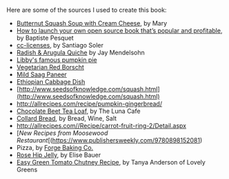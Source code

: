 Here are some of the sources I used to create this book:

* [Butternut Squash Soup with Cream Cheese](http://allrecipes.com/recipe/butternut-squash-soup/), by Mary
* [How to launch your own open source book that’s popular and profitable](https://www.freecodecamp.org/news/taking-off-the-successful-launch-of-an-open-source-book-7553a2262898/), by Baptiste Pesquet
* [cc-licenses](https://github.com/santisoler/cc-licenses), by Santiago Soler
* [Radish & Arugula Quiche](http://www.stargazerhollow.com/recipes/radish-arugula-quiche-recipe-of-the-week/) by Jay Mendelsohn
* [Libby's famous pumpkin pie](https://www.verybestbaking.com/libbys/recipes/libby-s-famous-pumpkin-pie/)
* [Vegetarian Red Borscht](https://cooking.nytimes.com/recipes/1019972-vegetarian-red-borscht)
* [Mild Saag Paneer](http://allrecipes.com/recipe/authentic-saag-paneer/)
* [Ethiopian Cabbage Dish](http://allrecipes.com/recipe/ethiopian-cabbage-dish/)
* [http://www.seedsofknowledge.com/squash.html](http://www.seedsofknowledge.com/squash.html)
* http://allrecipes.com/recipe/pumpkin-gingerbread/
* [Chocolate Beet Tea Loaf](https://thelunacafe.com/heavenly-chocolate-beet-tea-loaf/), by The Luna Cafe
* [Collard Bread](https://breadwinesalt.blogspot.com/2010/09/collard-bread.html), by Bread, Wine, Salt
* http://allrecipes.com//Recipe/carrot-fruit-ring-2/Detail.aspx
* [_New Recipes from Moosewood Restaurant_[(https://www.publishersweekly.com/9780898152081)
* Pizza, by [Forge Baking Co.](https://www.forgebakingco.com/)
* [Rose Hip Jelly](https://www.simplyrecipes.com/recipes/rose_hip_jelly/), by Elise Bauer
* [Easy Green Tomato Chutney Recipe](https://lovelygreens.com/spicy-green-tomato-chutney/), by Tanya Anderson of Lovely Greens
